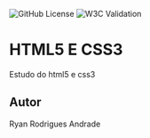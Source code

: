 ![GitHub License](https://img.shields.io/github/license/ryananimo64/site?style=plastic)
![W3C Validation](https://img.shields.io/w3c-validation/html?targetUrl=https%3A%2F%2Fryananimo64.github.io%2Fsite%2F%23inicio)

# HTML5 E CSS3
Estudo do html5 e css3
## Autor
Ryan Rodrigues Andrade
